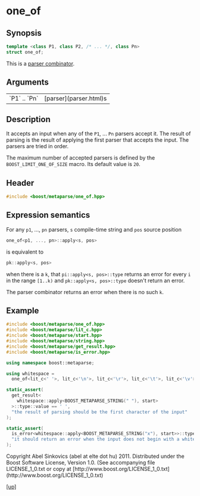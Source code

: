 # one_of

## Synopsis

```cpp
template <class P1, class P2, /* ... */, class Pn>
struct one_of;
```

This is a [parser combinator](parser_combinator.html).

## Arguments

<table cellpadding='0' cellspacing='0'>
  <tr>
    <td>`P1` .. `Pn`</td>
    <td>[parser](parser.html)s</td>
  </tr>
</table>

## Description

It accepts an input when any of the `P1`, ... `Pn` parsers accept it. The result
of parsing is the result of applying the first parser that accepts the input.
The parsers are tried in order.

The maximum number of accepted parsers is defined by the
`BOOST_LIMIT_ONE_OF_SIZE` macro. Its default value is `20`.

## Header

```cpp
#include <boost/metaparse/one_of.hpp>
```

## Expression semantics

For any `p1`, ..., `pn` parsers, `s` compile-time string and `pos` source
position

```cpp
one_of<p1, ..., pn>::apply<s, pos>
```

is equivalent to

```cpp
pk::apply<s, pos>
```

when there is a `k`, that `pi::apply<s, pos>::type` returns an error for every
`i` in the range `[1..k)` and `pk::apply<s, pos>::type` doesn't return an error.

The parser combinator returns an error when there is no such `k`.

## Example

```cpp
#include <boost/metaparse/one_of.hpp>
#include <boost/metaparse/lit_c.hpp>
#include <boost/metaparse/start.hpp>
#include <boost/metaparse/string.hpp>
#include <boost/metaparse/get_result.hpp>
#include <boost/metaparse/is_error.hpp>

using namespace boost::metaparse;

using whitespace =
  one_of<lit_c<' '>, lit_c<'\n'>, lit_c<'\r'>, lit_c<'\t'>, lit_c<'\v'>>;

static_assert(
  get_result<
    whitespace::apply<BOOST_METAPARSE_STRING(" "), start>
  >::type::value == ' ',
  "the result of parsing should be the first character of the input"
);

static_assert(
  is_error<whitespace::apply<BOOST_METAPARSE_STRING("x"), start>>::type::value,
  "it should return an error when the input does not begin with a whitespace"
);

```

<p class="copyright">
Copyright Abel Sinkovics (abel at elte dot hu) 2011.
Distributed under the Boost Software License, Version 1.0.
(See accompanying file LICENSE_1_0.txt or copy at
[http://www.boost.org/LICENSE_1_0.txt](http://www.boost.org/LICENSE_1_0.txt)
</p>

[[up]](reference.html)

